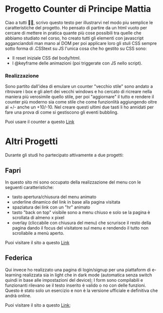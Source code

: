 # Progetto Counter di Principe Mattia

Ciao a tutti 👋🏼, scrivo questo testo per illustrarvi nel modo piu semplice le caratteristiche del progetto.
Ho pensato di partire da un html vuoto per cercare di mettere in pratica quante più cose possibili tra quelle che abbiamo studiato nel corso, ho creato tutti gli elementi con javascript agganciandoli man mano al DOM per poi applicare loro gli stuli CSS sempre sotto forma di .CSStext su JS l'unica cosa che ho gestito su CSS sono:

- Il reset iniziale CSS del body/html.
- I @keyframe delle animazioni (poi triggerate con JS nello script).

### Realizzazione

Sono partito dall'idea di emulare un counter "vecchio stile" sono andato a ritrovare i box e gli alert dei vecchi windows e ho cercato di ricreare nella maniera più verosimile quello stile, per poi "aggiornare" il tutto e rendere il counter più moderno sia come stile che come funzionlità aggiungendo oltre al +/- anche un +10/-10.
Nel creare questi ultimi due tasti li ho annidati per fare una prova di come si gestiscono gli eventi bubbling.

Puoi usare il counter a questo [Link](https://mattiaprincipe.github.io/counter/)

# Altri Progetti

Durante gli studi ho partecipato attivamente a due progetti:

## Fapri

In questo sito mi sono occupato della realizzazione del menu con le seguenti caratteristiche:
- tasto apertura/chiusura del menu animato
- underline dinamico del link in base alla pagina visitata
- spaziatura dei link con un "hr" animato
- tasto "back on top" visibile sono a menu chiuso e solo se la pagina è scrollata di almeno x pixel
- overlay (cliccabile con chiusura del menu) che scrurisce il resto della pagina dando il focus del visitatore sul menu e rendendo il tutto non scrollabile a menù aperto.

Puoi visitare il sito a questo [Link](https://fapri.it/)

## Federica

Qui invece ho realizzato una pagina di login/signup per una piattaform di e-learning realizzata sia in light che in dark mode (automatica senza switch quindi in base alle impostazioni del device);
I form sono compilabili e funzionanti rilevano se il testo inserito è valido o no con delle funzioni.
Questo è stato solo un esercizio e non è la versione ufficiale e definitiva che andrà online.

Puoi visitare il sito a questo [Link](https://mattiaprincipe.github.io/mooc/);
